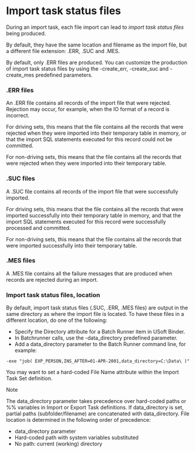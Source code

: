 # Import task status files

During an import task, each file import can lead to *import task status files* being produced.

By default, they have the same location and filename as the import file, but a different file extension: .ERR, .SUC and .MES.

By default, only .ERR files are produced. You can customize the production of import task status files by using the -create_err, -create_suc and -create_mes predefined parameters.

### .ERR files

An .ERR file contains all records of the import file that were rejected. Rejection may occur, for example, when the IO format of a record is incorrect.

For driving sets, this means that the file contains all the records that were rejected when they were imported into their temporary table in memory, or that the import SQL statements executed for this record could not be committed.

For non-driving sets, this means that the file contains all the records that were rejected when they were imported into their temporary table.

### .SUC files

A .SUC file contains all records of the import file that were successfully imported.

For driving sets, this means that the file contains all the records that were imported successfully into their temporary table in memory, and that the import SQL statements executed for this record were successfully processed and committed.

For non-driving sets, this means that the file contains all the records that were imported successfully into their temporary table.

### .MES files

A .MES file contains all the failure messages that are produced when records are rejected during an import.

### Import task status files, location

By default, import task status files (.SUC, .ERR, .MES files) are output in the same directory as where the import file is located. To have these files in a different location, do one of the following:

- Specify the Directory attribute for a Batch Runner item in USoft Binder.
- In Batchrunner calls, use the -data_directory predefined parameter.
- Add a data_directory parameter to the Batch Runner command line, for example:

```
-exe "job( EXP_PERSON,INS_AFTER=01-APR-2001,data_directory=C:\Data\ )"

```

You may want to set a hard-coded File Name attribute within the Import Task Set definition.

> [!NOTE]
> The data_directory parameter takes precedence over hard-coded paths or %% variables in Import or Export Task definitions. If data_directory is set, partial paths (subfolder/filename) are concatenated with data_directory. File location is determined in the following order of precedence:

- data_directory parameter
- Hard-coded path with system variables substituted
- No path: current (working) directory